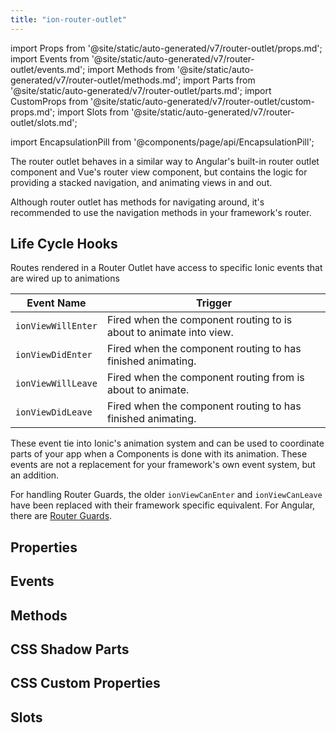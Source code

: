 ```yaml
---
title: "ion-router-outlet"
---
```


import Props from '@site/static/auto-generated/v7/router-outlet/props.md';
import Events from '@site/static/auto-generated/v7/router-outlet/events.md';
import Methods from '@site/static/auto-generated/v7/router-outlet/methods.md';
import Parts from '@site/static/auto-generated/v7/router-outlet/parts.md';
import CustomProps from '@site/static/auto-generated/v7/router-outlet/custom-props.md';
import Slots from '@site/static/auto-generated/v7/router-outlet/slots.md';



import EncapsulationPill from '@components/page/api/EncapsulationPill';

<EncapsulationPill type="shadow" />


The router outlet behaves in a similar way to Angular's built-in router outlet component and Vue's router view component, but contains the logic for providing a stacked navigation, and animating views in and out.

Although router outlet has methods for navigating around, it's recommended to use the navigation methods in your framework's router.

## Life Cycle Hooks

Routes rendered in a Router Outlet have access to specific Ionic events that are wired up to animations


| Event Name         | Trigger                                                            |
|--------------------|--------------------------------------------------------------------|
| `ionViewWillEnter` | Fired when the component routing to is about to animate into view. |
| `ionViewDidEnter`  | Fired when the component routing to has finished animating.        |
| `ionViewWillLeave` | Fired when the component routing from is about to animate.         |
| `ionViewDidLeave`  | Fired when the component routing to has finished animating.        |


These event tie into Ionic's animation system and can be used to coordinate parts of your app when a Components is done with its animation. These events are not a replacement for your framework's own event system, but an addition.

For handling Router Guards, the older `ionViewCanEnter` and `ionViewCanLeave` have been replaced with their framework specific equivalent. For Angular, there are [Router Guards](https://angular.io/guide/router#milestone-5-route-guards).




## Properties
<Props />

## Events
<Events />

## Methods
<Methods />

## CSS Shadow Parts
<Parts />

## CSS Custom Properties
<CustomProps />

## Slots
<Slots />